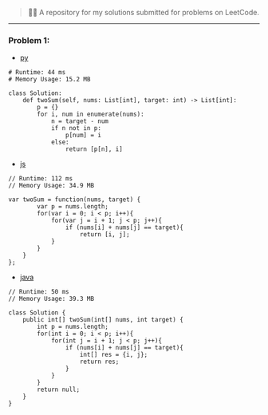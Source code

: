 
> 👨‍💻 A repository for my solutions submitted for problems on LeetCode.

---

### Problem 1:

- [py](1/solution.py)
```
# Runtime: 44 ms
# Memory Usage: 15.2 MB

class Solution:
    def twoSum(self, nums: List[int], target: int) -> List[int]:
        p = {}
        for i, num in enumerate(nums):
            n = target - num
            if n not in p:
                p[num] = i
            else:
                return [p[n], i]

```

- [js](1/solution.js)
```
// Runtime: 112 ms
// Memory Usage: 34.9 MB

var twoSum = function(nums, target) {
        var p = nums.length;
        for(var i = 0; i < p; i++){
            for(var j = i + 1; j < p; j++){
                if (nums[i] + nums[j] == target){
                    return [i, j];
            }
        }
    }
};

```

- [java](1/solution.java)
```
// Runtime: 50 ms
// Memory Usage: 39.3 MB

class Solution {
    public int[] twoSum(int[] nums, int target) {
        int p = nums.length;
        for(int i = 0; i < p; i++){
            for(int j = i + 1; j < p; j++){
                if (nums[i] + nums[j] == target){
                    int[] res = {i, j};
                    return res;
                }
            }
        }
        return null;
    }
}

```

